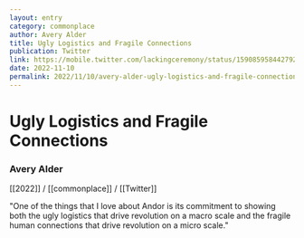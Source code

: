 ```yaml
---
layout: entry
category: commonplace
author: Avery Alder
title: Ugly Logistics and Fragile Connections
publication: Twitter
link: https://mobile.twitter.com/lackingceremony/status/1590859584427921409
date: 2022-11-10
permalink: 2022/11/10/avery-alder-ugly-logistics-and-fragile-connections
---
```


# Ugly Logistics and Fragile Connections

### Avery Alder

[[2022]] / [[commonplace]] / [[Twitter]]

"One of the things that I love about Andor is its commitment to showing both the ugly logistics that drive revolution on a macro scale and the fragile human connections that drive revolution on a micro scale."
